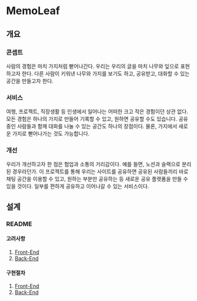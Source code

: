 # MemoLeaf

## 개요

### 콘셉트

사람의 경험은 마치 가지처럼 뻗어나간다. 우리는 우리의 글을 마치 나무와 잎으로 표현하고자 한다. 다른 사람이 키워낸 나무와 가지를 보기도 하고, 공유받고, 대화할 수 있는 공간을 만들고자 한다.

### 서비스

여행, 프로젝트, 직장생활 등 인생에서 일어나는 어떠한 크고 작은 경험이던 상관 없다. 모든 경험은 하나의 가지로 만들어 기록할 수 있고, 원하면 공유할 수도 있습니다. 공유 중인 사람들과 함께 대화를 나눌 수 있는 공간도 하나의 장점이다. 물론, 가지에서 새로운 가지로 뻗어나가는 것도 가능합니다.

### 개선

우리가 개선하고자 한 점은 협업과 소통의 거리감이다. 예를 들면, 노션과 슬랙으로 분리된 경우라던가. 이 프로젝트를 통해 우리는 사이트를 공유하면 공유된 사람들끼리 바로 채팅 공간을 이용할 수 있고, 원하는 부분만 공유하는 등 새로운 공유 플랫폼을 만들 수 있을 것이다. 일부를 편하게 공유하고 이어나갈 수 있는 서비스이다.

## 설계

### README

#### 고려사항

1. [Front-End](./README/Considerations/FrontEnd)
2. [Back-End](./README/Considerations/BackEnd/)

#### 구현절차

1. [Front-End](./README/Procedures/FrontEnd)
2. [Back-End](./README/Procedures/BackEnd/)
